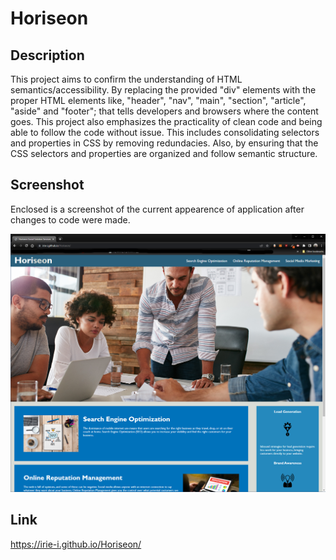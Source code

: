 # Horiseon

## Description

This project aims to confirm the understanding of HTML semantics/accessibility. By replacing the provided "div" elements with the proper HTML elements like, "header", "nav", "main", "section", "article", "aside" and "footer"; that tells developers and browsers where the content goes.  This project also emphasizes the practicality of clean code and being able to follow the code without issue. This includes consolidating selectors and properties in CSS by removing redundacies. Also, by ensuring that the CSS selectors and properties are organized and follow semantic structure.  

## Screenshot

Enclosed is a screenshot of the current appearence of application after changes to code were made.

![Screenshot of application](./assets/images/screenshot-2.png)

## Link

https://irie-i.github.io/Horiseon/


